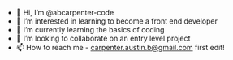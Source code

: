 - 👋 Hi, I’m @abcarpenter-code
- 👀 I’m interested in learning to become a front end developer
- 🌱 I’m currently learning the basics of coding 
- 💞️ I’m looking to collaborate on an entry level project
- 📫 How to reach me - carpenter.austin.b@gmail.com
first edit!